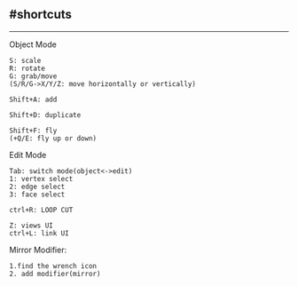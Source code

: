 #shortcuts
---


---
Object Mode
```
S: scale
R: rotate
G: grab/move
(S/R/G->X/Y/Z: move horizontally or vertically)

Shift+A: add

Shift+D: duplicate

Shift+F: fly
(+Q/E: fly up or down)
```

Edit Mode
```
Tab: switch mode(object<->edit)
1: vertex select
2: edge select
3: face select

ctrl+R: LOOP CUT

Z: views UI
ctrl+L: link UI
```

Mirror Modifier:
```
1.find the wrench icon
2. add modifier(mirror)
```
